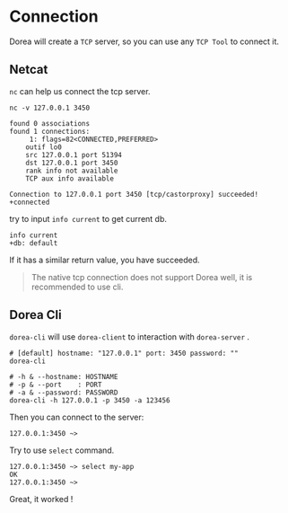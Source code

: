# Connection

Dorea will create a `TCP` server, so you can use any `TCP Tool` to connect it.

## Netcat

`nc` can help us connect the tcp server.

```shell
nc -v 127.0.0.1 3450
```

```
found 0 associations
found 1 connections:
     1:	flags=82<CONNECTED,PREFERRED>
	outif lo0
	src 127.0.0.1 port 51394
	dst 127.0.0.1 port 3450
	rank info not available
	TCP aux info available

Connection to 127.0.0.1 port 3450 [tcp/castorproxy] succeeded!
+connected
```

try to input `info current` to get current db.

```
info current
+db: default
```

If it has a similar return value, you have succeeded.

> The native tcp connection does not support Dorea well, it is recommended to use cli.

## Dorea Cli

`dorea-cli` will use `dorea-client` to interaction with `dorea-server` .

```shell
# [default] hostname: "127.0.0.1" port: 3450 password: ""
dorea-cli

# -h & --hostname: HOSTNAME
# -p & --port    : PORT
# -a & --password: PASSWORD
dorea-cli -h 127.0.0.1 -p 3450 -a 123456
```

Then you can connect to the server:

```
127.0.0.1:3450 ~> 
```

Try to use `select` command.

```
127.0.0.1:3450 ~> select my-app
OK
127.0.0.1:3450 ~> 
```

Great, it worked !